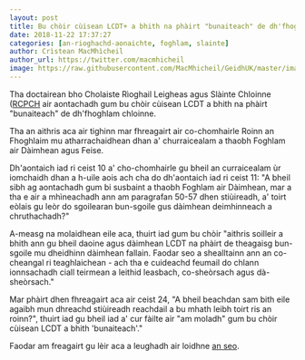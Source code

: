 ```yaml
---
layout: post
title: Bu chòir cùisean LCDT+ a bhith na phàirt "bunaiteach" de dh'fhoghlam chloinne
date: 2018-11-22 17:37:27
categories: [an-rioghachd-aonaichte, foghlam, slainte]
author: Crìstean MacMhìcheil
author_url: https://twitter.com/macmhicheil
image: https://raw.githubusercontent.com/MacMhicheil/GeidhUK/master/images/2018-11-22-bu-choir-cuisean-lcdt-a-bhith-na-phairt-bunaiteach-de-dhfhoghlam-chloinne.png
---
```


Tha doctairean bho Cholaiste Rìoghail Leigheas agus Slàinte Chloinne ([RCPCH](https://www.rcpch.ac.uk/) air aontachadh gum bu chòir cùisean LCDT a bhith na phàirt "bunaiteach" de dh'fhoghlam chloinne.

<!--more-->

Tha an aithris aca air tighinn mar fhreagairt air co-chomhairle Roinn an Fhoghlaim mu atharrachaidhean dhan a' churraicealam a thaobh Foghlam air Dàimhean agus Feise.

Dh'aontaich iad ri ceist 10 a' cho-chomhairle gu bheil an curraicealam ùr iomchaidh dhan a h-uile aois ach cha do dh'aontaich iad ri ceist 11: "A bheil sibh ag aontachadh gum bi susbaint a thaobh Foghlam air Dàimhean, mar a tha e air a mhìneachadh ann am paragrafan 50-57 dhen stiùireadh, a' toirt eòlais gu leòr do sgoilearan bun-sgoile gus dàimhean deimhinneach a chruthachadh?"

A-measg na molaidhean eile aca, thuirt iad gum bu chòir "aithris soilleir a bhith ann gu bheil daoine agus dàimhean LCDT na phàirt de theagaisg bun-sgoile mu dheidhinn dàimhean fallain. Faodar seo a shealltainn ann an co-cheangal ri teaghlaichean - ach tha e cuideachd feumail do chlann ionnsachadh ciall teirmean a leithid leasbach, co-sheòrsach agus dà-sheòrsach."

Mar phàirt dhen fhreagairt aca air ceist 24, "A bheil beachdan sam bith eile agaibh mun dhreachd stiùireadh reachdail a bu mhath leibh toirt ris an roinn?", thuirt iad gu bheil iad a' cur fàilte air "am moladh" gum bu chòir cùisean LCDT a bhith 'bunaiteach'."

Faodar am freagairt gu lèir aca a leughadh air loidhne [an seo](https://www.rcpch.ac.uk/sites/default/files/2018-11/rcpch_response_to_consultation_on_relationships_education_relationships_and_sex_education_and_health_education_-_final.pdf).
